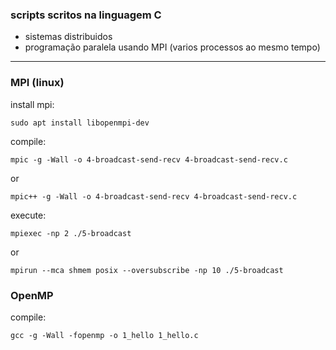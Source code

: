### scripts scritos na linguagem C
- sistemas distribuidos
- programação paralela usando MPI (varios processos ao mesmo tempo)
___

### MPI (linux)

install mpi:
```    
sudo apt install libopenmpi-dev
```
compile:

```
mpic -g -Wall -o 4-broadcast-send-recv 4-broadcast-send-recv.c
```
or
```
mpic++ -g -Wall -o 4-broadcast-send-recv 4-broadcast-send-recv.c
```
execute:
```
mpiexec -np 2 ./5-broadcast
```
or
```
mpirun --mca shmem posix --oversubscribe -np 10 ./5-broadcast
```
### OpenMP
compile:
```
gcc -g -Wall -fopenmp -o 1_hello 1_hello.c
```